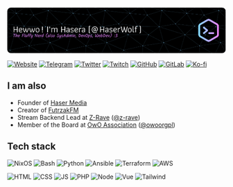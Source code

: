 ![Header](./header.png)

[![Website](https://img.shields.io/badge/website-000000?style=for-the-badge&logo=About.me&logoColor=white)](https://haserwolf.com)
[![Telegram](https://img.shields.io/badge/Telegram-2CA5E0?style=for-the-badge&logo=telegram&logoColor=white)](https://t.me/haserwolfcom)
[![Twitter](https://img.shields.io/badge/Twitter-1DA1F2?style=for-the-badge&logo=twitter&logoColor=white)](https://twitter.com/haserwolf)
[![Twitch](https://img.shields.io/badge/Twitch-9146FF?style=for-the-badge&logo=twitch&logoColor=white)](https://twitch.tv/haserwolf)
[![GitHub](https://img.shields.io/badge/GitHub-100000?style=for-the-badge&logo=github&logoColor=white)](https://github.com/haserwolf)
[![GitLab](https://img.shields.io/badge/GitLab-330F63?style=for-the-badge&logo=gitlab&logoColor=white)](https://git.she-wolf.dev/haserwolf)
[![Ko-fi](https://img.shields.io/badge/Ko--fi-F16061?style=for-the-badge&logo=ko-fi&logoColor=white)](https://ko-fi.com/hasermedia)

## I am also
- Founder of [Haser Media](https://hasermedia.org)
- Creator of [FutrzakFM](https://futrzakfm.pl)
- Stream Backend Lead at [Z-Rave](https://zrave.club) ([@z-rave](https://github.com/z-rave))
- Member of the Board at [OwO Association](https://owo.org.pl) ([@owoorgpl](https://github.com/owoorgpl))

## Tech stack
![NixOS](https://img.shields.io/badge/NixOS-5277C3?style=for-the-badge&logo=nixos&logoColor=white)
![Bash](https://img.shields.io/badge/Shell_Script-121011?style=for-the-badge&logo=gnu-bash&logoColor=white)
![Python](https://img.shields.io/badge/Python-3776AB?style=for-the-badge&logo=python&logoColor=white)
![Ansible](https://img.shields.io/badge/ansible-%231A1918.svg?style=for-the-badge&logo=ansible&logoColor=white)
![Terraform](https://img.shields.io/badge/terraform-%235835CC.svg?style=for-the-badge&logo=terraform&logoColor=white)
![AWS](https://img.shields.io/badge/Amazon_AWS-232F3E?style=for-the-badge&logo=amazon-aws&logoColor=white)

![HTML](https://img.shields.io/badge/HTML5-E34F26?style=for-the-badge&logo=html5&logoColor=white)
![CSS](https://img.shields.io/badge/CSS3-1572B6?style=for-the-badge&logo=css3&logoColor=white)
![JS](https://img.shields.io/badge/JavaScript-F7DF1E?style=for-the-badge&logo=JavaScript&logoColor=white)
![PHP](https://img.shields.io/badge/PHP-777BB4?style=for-the-badge&logo=php&logoColor=white)
![Node](https://img.shields.io/badge/Node.js-43853D?style=for-the-badge&logo=node.js&logoColor=white)
![Vue](https://img.shields.io/badge/Vue.js-35495E?style=for-the-badge&logo=vue.js&logoColor=4FC08D)
![Tailwind](https://img.shields.io/badge/Tailwind_CSS-38B2AC?style=for-the-badge&logo=tailwind-css&logoColor=white)
